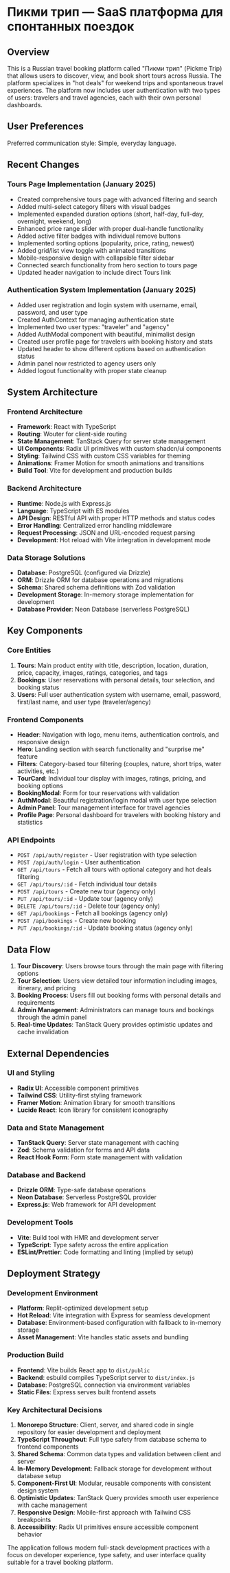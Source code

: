 # Пикми трип — SaaS платформа для спонтанных поездок

## Overview

This is a Russian travel booking platform called "Пикми трип" (Pickme Trip) that allows users to discover, view, and book short tours across Russia. The platform specializes in "hot deals" for weekend trips and spontaneous travel experiences. The platform now includes user authentication with two types of users: travelers and travel agencies, each with their own personal dashboards.

## User Preferences

Preferred communication style: Simple, everyday language.

## Recent Changes

### Tours Page Implementation (January 2025)
- Created comprehensive tours page with advanced filtering and search
- Added multi-select category filters with visual badges
- Implemented expanded duration options (short, half-day, full-day, overnight, weekend, long)
- Enhanced price range slider with proper dual-handle functionality
- Added active filter badges with individual remove buttons
- Implemented sorting options (popularity, price, rating, newest)
- Added grid/list view toggle with animated transitions
- Mobile-responsive design with collapsible filter sidebar
- Connected search functionality from hero section to tours page
- Updated header navigation to include direct Tours link

### Authentication System Implementation (January 2025)
- Added user registration and login system with username, email, password, and user type
- Created AuthContext for managing authentication state
- Implemented two user types: "traveler" and "agency"
- Added AuthModal component with beautiful, minimalist design
- Created user profile page for travelers with booking history and stats
- Updated header to show different options based on authentication status
- Admin panel now restricted to agency users only
- Added logout functionality with proper state cleanup

## System Architecture

### Frontend Architecture
- **Framework**: React with TypeScript
- **Routing**: Wouter for client-side routing
- **State Management**: TanStack Query for server state management
- **UI Components**: Radix UI primitives with custom shadcn/ui components
- **Styling**: Tailwind CSS with custom CSS variables for theming
- **Animations**: Framer Motion for smooth animations and transitions
- **Build Tool**: Vite for development and production builds

### Backend Architecture
- **Runtime**: Node.js with Express.js
- **Language**: TypeScript with ES modules
- **API Design**: RESTful API with proper HTTP methods and status codes
- **Error Handling**: Centralized error handling middleware
- **Request Processing**: JSON and URL-encoded request parsing
- **Development**: Hot reload with Vite integration in development mode

### Data Storage Solutions
- **Database**: PostgreSQL (configured via Drizzle)
- **ORM**: Drizzle ORM for database operations and migrations
- **Schema**: Shared schema definitions with Zod validation
- **Development Storage**: In-memory storage implementation for development
- **Database Provider**: Neon Database (serverless PostgreSQL)

## Key Components

### Core Entities
1. **Tours**: Main product entity with title, description, location, duration, price, capacity, images, ratings, categories, and tags
2. **Bookings**: User reservations with personal details, tour selection, and booking status
3. **Users**: Full user authentication system with username, email, password, first/last name, and user type (traveler/agency)

### Frontend Components
- **Header**: Navigation with logo, menu items, authentication controls, and responsive design
- **Hero**: Landing section with search functionality and "surprise me" feature
- **Filters**: Category-based tour filtering (couples, nature, short trips, water activities, etc.)
- **TourCard**: Individual tour display with images, ratings, pricing, and booking options
- **BookingModal**: Form for tour reservations with validation
- **AuthModal**: Beautiful registration/login modal with user type selection
- **Admin Panel**: Tour management interface for travel agencies
- **Profile Page**: Personal dashboard for travelers with booking history and statistics

### API Endpoints
- `POST /api/auth/register` - User registration with type selection
- `POST /api/auth/login` - User authentication
- `GET /api/tours` - Fetch all tours with optional category and hot deals filtering
- `GET /api/tours/:id` - Fetch individual tour details
- `POST /api/tours` - Create new tour (agency only)
- `PUT /api/tours/:id` - Update tour (agency only)
- `DELETE /api/tours/:id` - Delete tour (agency only)
- `GET /api/bookings` - Fetch all bookings (agency only)
- `POST /api/bookings` - Create new booking
- `PUT /api/bookings/:id` - Update booking status (agency only)

## Data Flow

1. **Tour Discovery**: Users browse tours through the main page with filtering options
2. **Tour Selection**: Users view detailed tour information including images, itinerary, and pricing
3. **Booking Process**: Users fill out booking forms with personal details and requirements
4. **Admin Management**: Administrators can manage tours and bookings through the admin panel
5. **Real-time Updates**: TanStack Query provides optimistic updates and cache invalidation

## External Dependencies

### UI and Styling
- **Radix UI**: Accessible component primitives
- **Tailwind CSS**: Utility-first styling framework
- **Framer Motion**: Animation library for smooth transitions
- **Lucide React**: Icon library for consistent iconography

### Data and State Management
- **TanStack Query**: Server state management with caching
- **Zod**: Schema validation for forms and API data
- **React Hook Form**: Form state management with validation

### Database and Backend
- **Drizzle ORM**: Type-safe database operations
- **Neon Database**: Serverless PostgreSQL provider
- **Express.js**: Web framework for API development

### Development Tools
- **Vite**: Build tool with HMR and development server
- **TypeScript**: Type safety across the entire application
- **ESLint/Prettier**: Code formatting and linting (implied by setup)

## Deployment Strategy

### Development Environment
- **Platform**: Replit-optimized development setup
- **Hot Reload**: Vite integration with Express for seamless development
- **Database**: Environment-based configuration with fallback to in-memory storage
- **Asset Management**: Vite handles static assets and bundling

### Production Build
- **Frontend**: Vite builds React app to `dist/public`
- **Backend**: esbuild compiles TypeScript server to `dist/index.js`
- **Database**: PostgreSQL connection via environment variables
- **Static Files**: Express serves built frontend assets

### Key Architectural Decisions

1. **Monorepo Structure**: Client, server, and shared code in single repository for easier development and deployment
2. **TypeScript Throughout**: Full type safety from database schema to frontend components
3. **Shared Schema**: Common data types and validation between client and server
4. **In-Memory Development**: Fallback storage for development without database setup
5. **Component-First UI**: Modular, reusable components with consistent design system
6. **Optimistic Updates**: TanStack Query provides smooth user experience with cache management
7. **Responsive Design**: Mobile-first approach with Tailwind CSS breakpoints
8. **Accessibility**: Radix UI primitives ensure accessible component behavior

The application follows modern full-stack development practices with a focus on developer experience, type safety, and user interface quality suitable for a travel booking platform.